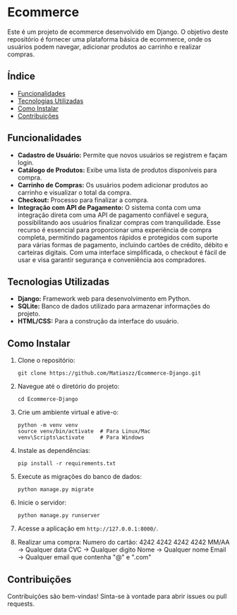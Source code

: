 # Ecommerce

Este é um projeto de ecommerce desenvolvido em Django. O objetivo deste repositório é fornecer uma plataforma básica de ecommerce, onde os usuários podem navegar, adicionar produtos ao carrinho e realizar compras.
## Índice
- [Funcionalidades](#funcionalidades)
- [Tecnologias Utilizadas](#tecnologias-utilizadas)
- [Como Instalar](#como-instalar)
- [Contribuições](#contribuições)

## Funcionalidades

- **Cadastro de Usuário:** Permite que novos usuários se registrem e façam login.
- **Catálogo de Produtos:** Exibe uma lista de produtos disponíveis para compra.
- **Carrinho de Compras:** Os usuários podem adicionar produtos ao carrinho e visualizar o total da compra.
- **Checkout:** Processo para finalizar a compra.
- **Integração com API de Pagamento:** O sistema conta com uma integração direta com uma API de pagamento confiável e segura, possibilitando aos usuários finalizar compras com tranquilidade. Esse recurso é essencial para proporcionar uma experiência de compra completa, permitindo pagamentos rápidos e protegidos com suporte para várias formas de pagamento, incluindo cartões de crédito, débito e carteiras digitais. Com uma interface simplificada, o checkout é fácil de usar e visa garantir segurança e conveniência aos compradores.

## Tecnologias Utilizadas

- **Django:** Framework web para desenvolvimento em Python.
- **SQLite:** Banco de dados utilizado para armazenar informações do projeto.
- **HTML/CSS:** Para a construção da interface do usuário.

## Como Instalar

1. Clone o repositório:
   ```
   git clone https://github.com/Matiaszz/Ecommerce-Django.git
   ```

2. Navegue até o diretório do projeto:
   ```
   cd Ecommerce-Django
   ```

3. Crie um ambiente virtual e ative-o:
   ```
   python -m venv venv
   source venv/bin/activate  # Para Linux/Mac
   venv\Scripts\activate     # Para Windows
   ```

4. Instale as dependências:
   ```
   pip install -r requirements.txt
   ```

5. Execute as migrações do banco de dados:
   ```
   python manage.py migrate
   ```

6. Inicie o servidor:
   ```
   python manage.py runserver
   ```

7. Acesse a aplicação em `http://127.0.0.1:8000/`.


8. Realizar uma compra:
   Numero do cartão: 4242 4242 4242 4242
   MM/AA -> Qualquer data
   CVC -> Qualquer digito
   Nome -> Qualquer nome
   Email -> Qualquer email que contenha "@" e ".com"


## Contribuições

Contribuições são bem-vindas! Sinta-se à vontade para abrir issues ou pull requests.
